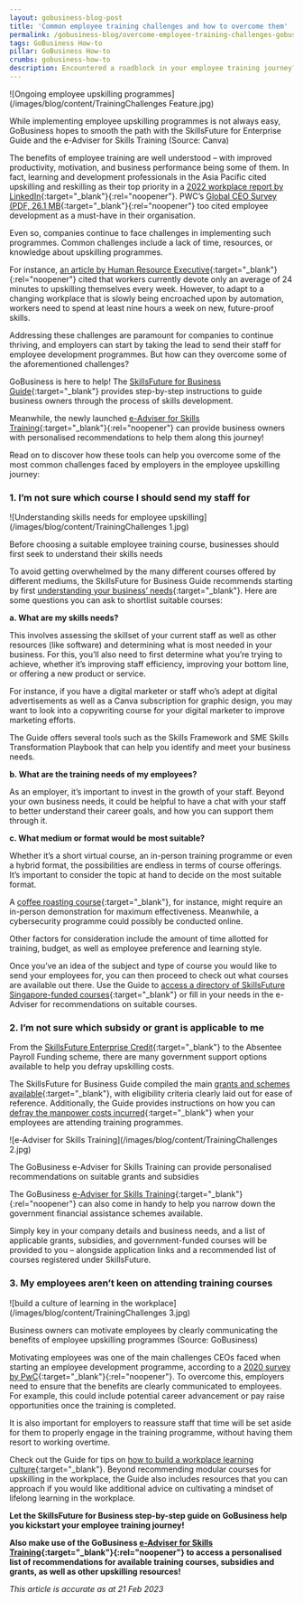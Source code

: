 ```yaml
---
layout: gobusiness-blog-post
title: 'Common employee training challenges and how to overcome them'
permalink: /gobusiness-blog/overcome-employee-training-challenges-gobusiness
tags: GoBusiness How-to
pillar: GoBusiness How-to
crumbs: gobusiness-how-to
description: Encountered a roadblock in your employee training journey? This article delves into three common hurdles, and how GoBusiness can help you overcome them.
---
```


![Ongoing employee upskilling programmes](/images/blog/content/TrainingChallenges Feature.jpg)
<figcaption> While implementing employee upskilling programmes is not always easy, GoBusiness hopes to smooth the path with the SkillsFuture for Enterprise Guide and the e-Adviser for Skills Training (Source: Canva) </figcaption>

The benefits of employee training are well understood – with improved productivity, motivation, and business performance being some of them. In fact, learning and development professionals in the Asia Pacific cited upskilling and reskilling as their top priority in a [2022 workplace report by LinkedIn](https://learning.linkedin.com/content/dam/me/learning/en-us/pdfs/workplace-learning-report/2022-LinkedIn-Learning-Workplace-Learning-Report-UK-Edition.pdf){:target="_blank"}{:rel="noopener"}. PWC’s [Global CEO Survey (PDF, 26.1 MB](https://www.pwc.com/gx/en/ceo-survey/2020/reports/pwc-23rd-global-ceo-survey.pdf){:target="_blank"}{:rel="noopener"} too cited employee development as a must-have in their organisation.

Even so, companies continue to face challenges in implementing such programmes. Common challenges include a lack of time, resources, or knowledge about upskilling programmes. 

For instance, [an article by Human Resource Executive](https://hrexecutive.com/hr-tech-number-of-the-day-barriers-to-upskilling/){:target="_blank"}{:rel="noopener"} cited that workers currently devote only an average of 24 minutes to upskilling themselves every week. However, to adapt to a changing workplace that is slowly being encroached upon by automation, workers need to spend at least nine hours a week on new, future-proof skills. 

Addressing these challenges are paramount for companies to continue thriving, and employers can start by taking the lead to send their staff for employee development programmes. But how can they overcome some of the aforementioned challenges? 

GoBusiness is here to help! The [SkillsFuture for Business Guide](https://skillsfuture.gobusiness.gov.sg){:target="_blank"} provides step-by-step instructions to guide business owners through the process of skills development. 

Meanwhile, the newly launched [e-Adviser for Skills Training](https://eadviser.gobusiness.gov.sg/skillstraining?src=gobiz_blog){:target="_blank"}{:rel="noopener"} can provide business owners with personalised recommendations to help them along this journey! 

Read on to discover how these tools can help you overcome some of the most common challenges faced by employers in the employee upskilling journey:

### 1. I’m not sure which course I should send my staff for

![Understanding skills needs for employee upskilling](/images/blog/content/TrainingChallenges 1.jpg)
<figcaption> Before choosing a suitable employee training course, businesses should first seek to understand their skills needs  </figcaption>

To avoid getting overwhelmed by the many different courses offered by different mediums, the SkillsFuture for Business Guide recommends starting by first [understanding your business’ needs](/skillsfuture-for-enterprise/understand-your-skills-needs/?src=gobiz_blog){:target="_blank"}. Here are some questions you can ask to shortlist suitable courses: 

**a. What are my skills needs?**

This involves assessing the skillset of your current staff as well as other resources (like software) and determining what is most needed in your business. For this, you’ll also need to first determine what you’re trying to achieve, whether it’s improving staff efficiency, improving your bottom line, or offering a new product or service.

For instance, if you have a digital marketer or staff who’s adept at digital advertisements as well as a Canva subscription for graphic design, you may want to look into a copywriting course for your digital marketer to improve marketing efforts. 

The Guide offers several tools such as the Skills Framework and SME Skills Transformation Playbook that can help you identify and meet your business needs. 

**b. What are the training needs of my employees?**

As an employer, it’s important to invest in the growth of your staff. Beyond your own business needs, it could be helpful to have a chat with your staff to better understand their career goals, and how you can support them through it. 

**c. What medium or format would be most suitable?**

Whether it’s a short virtual course, an in-person training programme or even a hybrid format, the possibilities are endless in terms of course offerings. It’s important to consider the topic at hand to decide on the most suitable format. 

A [coffee roasting course](/gobusiness-blog/obrewculture?src=gobiz_blog){:target="_blank"}, for instance, might require an in-person demonstration for maximum effectiveness. Meanwhile, a cybersecurity programme could possibly be conducted online. 

Other factors for consideration include the amount of time allotted for training, budget, as well as employee preference and learning style. 

Once you’ve an idea of the subject and type of course you would like to send your employees for, you can then proceed to check out what courses are available out there. Use the Guide to [access a directory of SkillsFuture Singapore-funded courses](/skillsfuture-for-enterprise/identify-suitable-courses-and-initiatives/?src=gobiz_blog){:target="_blank"} or fill in your needs in the e-Adviser for recommendations on suitable courses. 

### 2. I’m not sure which subsidy or grant is applicable to me 

From the [SkillsFuture Enterprise Credit](https://skillsfuture.gobusiness.gov.sg/support-and-programmes/funding/skillsfuture-enterprise-credit-sfec/){:target="_blank"} to the Absentee Payroll Funding scheme, there are many government support options available to help you defray upskilling costs. 

The SkillsFuture for Business Guide compiled the main [grants and schemes available](/skillsfuture-for-enterprise/check-your-eligibility-for-subsidies-and-funding/?src=gobiz_blog){:target="_blank"}, with eligibility criteria clearly laid out for ease of reference. Additionally, the Guide provides instructions on how you can [defray the manpower costs incurred](/skillsfuture-for-enterprise/claim-absentee-payroll-funding/?src=gobiz_blog){:target="_blank"} when your employees are attending training programmes. 

![e-Adviser for Skills Training](/images/blog/content/TrainingChallenges 2.jpg)
<figcaption> The GoBusiness e-Adviser for Skills Training can provide personalised recommendations on suitable grants and subsidies  </figcaption>

The GoBusiness [e-Adviser for Skills Training](https://eadviser.gobusiness.gov.sg/skillstraining?src=gobiz_blog){:target="_blank"}{:rel="noopener"} can also come in handy to help you narrow down the government financial assistance schemes available. 

Simply key in your company details and business needs, and a list of applicable grants, subsidies, and government-funded courses will be provided to you – alongside application links and a recommended list of courses registered under SkillsFuture. 

### 3. My employees aren’t keen on attending training courses

![build a culture of learning in the workplace](/images/blog/content/TrainingChallenges 3.jpg)
<figcaption> Business owners can motivate employees by clearly communicating the benefits of employee upskilling programmes (Source: GoBusiness)  </figcaption>

Motivating employees was one of the main challenges CEOs faced when starting an employee development programme, according to a [2020 survey by PwC](https://www.pwc.com/gx/en/ceo-survey/2020/reports/pwc-23rd-global-ceo-survey.pdf){:target="_blank"}{:rel="noopener"}. To overcome this, employers need to ensure that the benefits are clearly communicated to employees. For example, this could include potential career advancement or pay raise opportunities once the training is completed. 

It is also important for employers to reassure staff that time will be set aside for them to properly engage in the training programme, without having them resort to working overtime.

Check out the Guide for tips on [how to build a workplace learning culture](/skillsfuture-for-enterprise/build-a-workplace-learning-culture/?src=gobiz_blog){:target="_blank"}. Beyond recommending modular courses for upskilling in the workplace, the Guide also includes resources that you can approach if you would like additional advice on cultivating a mindset of lifelong learning in the workplace. 

**Let the SkillsFuture for Business step-by-step guide on GoBusiness help you kickstart your employee training journey!**

**Also make use of the GoBusiness [e-Adviser for Skills Training](https://eadviser.gobusiness.gov.sg/skillstraining?src=gobiz_blog){:target="_blank"}{:rel="noopener"} to access a personalised list of recommendations for available training courses, subsidies and grants, as well as other upskilling resources!**

<em> This article is accurate as at 21 Feb 2023</em>

